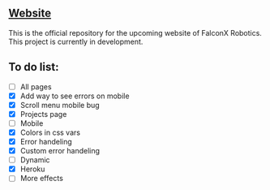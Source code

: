 ## [Website](https://falconxrobotics.herokuapp.com/)

This is the official repository for the upcoming website of FalconX Robotics. This project is currently in development.

## To do list:

- [ ] All pages
- [x] Add way to see errors on mobile
- [x] Scroll menu mobile bug
- [x] Projects page
- [ ] Mobile
- [x] Colors in css vars
- [x] Error handeling
- [x] Custom error handeling
- [ ] Dynamic
- [x] Heroku
- [ ] More effects
